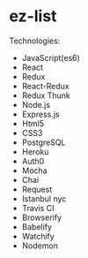 # ez-list

Technologies:
- JavaScript(es6)
- React
- Redux
- React-Redux
- Redux Thunk
- Node.js
- Express.js
- Html5
- CSS3
- PostgreSQL
- Heroku
- Auth0
- Mocha
- Chai
- Request
- Istanbul nyc
- Travis CI
- Browserify
- Babelify
- Watchify
- Nodemon
